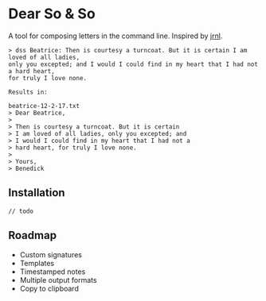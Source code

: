 # Dear So & So

A tool for composing letters in the command line. Inspired by [jrnl](http://jrnl.sh/).

```
> dss Beatrice: Then is courtesy a turncoat. But it is certain I am loved of all ladies,
only you excepted; and I would I could find in my heart that I had not a hard heart,
for truly I love none.

Results in:
  
beatrice-12-2-17.txt
> Dear Beatrice,
> 
> Then is courtesy a turncoat. But it is certain
> I am loved of all ladies, only you excepted; and
> I would I could find in my heart that I had not a
> hard heart, for truly I love none.
> 
> Yours,
> Benedick
```

## Installation
```
// todo
```

## Roadmap
* Custom signatures
* Templates
* Timestamped notes
* Multiple output formats
* Copy to clipboard
